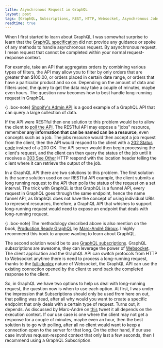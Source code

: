 ```yaml
---
title: Asynchronous Request in GraphQL
layout: post
tags: [GraphQL, Subscriptions, REST, HTTP, Websocket, Asynchronous Jobs]
readtime: true
---
```


When I first started to learn about GraphQL I was somewhat surprise to learn that the [GraphQL specification](https://spec.graphql.org/June2018/) did not provide any guidance or spoke of any methods to handle asynchronous request. By asynchronous request, I mean request that cannot be completed within your normal request-response context. 

For example, take an API that aggregates orders by combining various types of filters, the API may allow you to filter by only orders that are greater than $100.00, or orders placed in certain date range, or orders that have a particular product and so on. Depending on the amount of data and filters used, the query to get the data may take a couple of minutes, maybe even hours. The question now becomes how to best handle long-running request in GraphQL.

{: .box-note} 
[Shopify's Admin API](https://shopify.dev/tutorials/perform-bulk-operations-with-admin-api) is a good example of a GraphQL API that can query a large collection of data.

If the API were RESTful then one solution to this problem would be to allow the client to [poll the API](http://restalk-patterns.org/long-running-operation-polling.html). The RESTful API may expose a "jobs" resource, remember **any information that can be named can be a resource**, even concepts such as a job. The jobs resource would then accept a job request from the client, then the API would respond to the client with a [202 Status code](https://developer.mozilla.org/en-US/docs/Web/HTTP/Status/202) instead of a 200 OK. The API server would then begin processing the client's request, and the client can then query the status of the job until it receives a [303 See Other](https://developer.mozilla.org/en-US/docs/Web/HTTP/Status/303) HTTP respond with the location header telling the client where it can retrieve the output of the job. 

In a GraphQL API there are two solutions to this problem. The first solution is the same solution used on our RESTful API example, the client submits a long running request to the API then polls the status of the request on a set interval. The trick with GraphQL is that GraphQL is a funnel API, every request in GraphQL goes through the same endpoint, hence the name funnel API, as GraphQL does not have the concept of using individual URIs to represent resources, therefore, a GraphQL API that whishes to support long-running request would need to expose an endpoint that deals with long-running request.

{: .box-note} 
The methodology described above is also mention on the book, [Production Ready GraphQL](https://book.productionreadygraphql.com/) by [Marc-André Giroux](https://twitter.com/__xuorig__). I highly recommend this book to anyone wanting to learn about GraphQL.

The second solution would be to use [GraphQL subscriptions](https://www.apollographql.com/docs/react/data/subscriptions/). GraphQL subscriptions are awesome, they can leverage the power of [Websocket](https://developer.mozilla.org/en-US/docs/Web/API/WebSocket). The client application and the GraphQL API can switch protocols from HTTP to Websocket anytime there is need to process a long-running request, thanks to the [full-duplex](https://en.wikipedia.org/wiki/Duplex_(telecommunications)#FULL-DUPLEX) nature of Websocket, the GraphQL API can use the existing connection opened by the client to send back the completed response to the client.

So, in GraphQL we have two options to help us deal with long-running request, the question now is when to use each option. At first, I was under the impression that Subscriptions should only be used from here on out, that polling was dead, after all why would you want to create a specific endpoint that only deals with a certain type of request. Turns out, it depends. As discussed by Marc-André on [this](https://twitter.com/__xuorig__/status/1343297735596908546) tweet it all depends on the execution context. If our use case is one where the client may not get a response for a couple of minutes, maybe even an hour, then the best solution is to go with polling, after all no client would want to keep a connection open to the server for that long. On the other hand, if our use case involves request-respond context that only last a few seconds, then I recommend using a GraphQL Subscription.